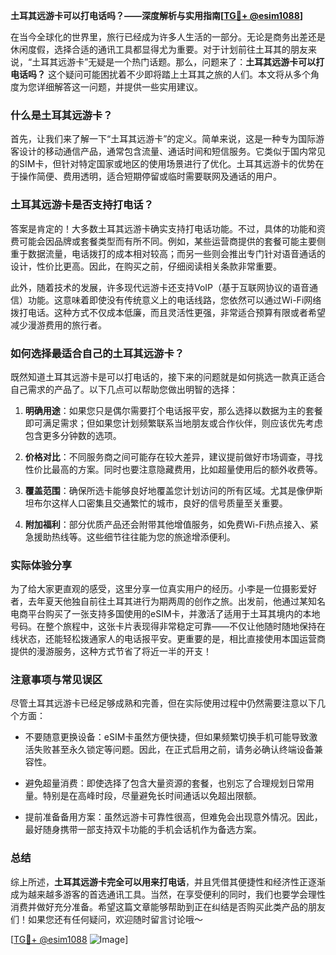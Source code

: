 **土耳其远游卡可以打电话吗？——深度解析与实用指南[[TG💪+ @esim1088](https://t.me/s/esim1088)]**

在当今全球化的世界里，旅行已经成为许多人生活的一部分。无论是商务出差还是休闲度假，选择合适的通讯工具都显得尤为重要。对于计划前往土耳其的朋友来说，“土耳其远游卡”无疑是一个热门话题。那么，问题来了：**土耳其远游卡可以打电话吗？** 这个疑问可能困扰着不少即将踏上土耳其之旅的人们。本文将从多个角度为您详细解答这一问题，并提供一些实用建议。

### 什么是土耳其远游卡？

首先，让我们来了解一下“土耳其远游卡”的定义。简单来说，这是一种专为国际游客设计的移动通信产品，通常包含流量、通话时间和短信服务。它类似于国内常见的SIM卡，但针对特定国家或地区的使用场景进行了优化。土耳其远游卡的优势在于操作简便、费用透明，适合短期停留或临时需要联网及通话的用户。

### 土耳其远游卡是否支持打电话？

答案是肯定的！大多数土耳其远游卡确实支持打电话功能。不过，具体的功能和资费可能会因品牌或套餐类型而有所不同。例如，某些运营商提供的套餐可能主要侧重于数据流量，电话拨打的成本相对较高；而另一些则会推出专门针对语音通话的设计，性价比更高。因此，在购买之前，仔细阅读相关条款非常重要。

此外，随着技术的发展，许多现代远游卡还支持VoIP（基于互联网协议的语音通信）功能。这意味着即使没有传统意义上的电话线路，您依然可以通过Wi-Fi网络拨打电话。这种方式不仅成本低廉，而且灵活性更强，非常适合预算有限或者希望减少漫游费用的旅行者。

### 如何选择最适合自己的土耳其远游卡？

既然知道土耳其远游卡是可以打电话的，接下来的问题就是如何挑选一款真正适合自己需求的产品了。以下几点可以帮助您做出明智的选择：

1. **明确用途**：如果您只是偶尔需要打个电话报平安，那么选择以数据为主的套餐即可满足需求；但如果您计划频繁联系当地朋友或合作伙伴，则应该优先考虑包含更多分钟数的选项。
   
2. **价格对比**：不同服务商之间可能存在较大差异，建议提前做好市场调查，寻找性价比最高的方案。同时也要注意隐藏费用，比如超量使用后的额外收费等。

3. **覆盖范围**：确保所选卡能够良好地覆盖您计划访问的所有区域。尤其是像伊斯坦布尔这样人口密集且交通繁忙的城市，良好的信号质量至关重要。

4. **附加福利**：部分优质产品还会附带其他增值服务，如免费Wi-Fi热点接入、紧急援助热线等。这些细节往往能为您的旅途增添便利。

### 实际体验分享

为了给大家更直观的感受，这里分享一位真实用户的经历。小李是一位摄影爱好者，去年夏天他独自前往土耳其进行为期两周的创作之旅。出发前，他通过某知名电商平台购买了一张支持多国使用的eSIM卡，并激活了适用于土耳其境内的本地号码。在整个旅程中，这张卡片表现得非常稳定可靠——不仅让他随时随地保持在线状态，还能轻松拨通家人的电话报平安。更重要的是，相比直接使用本国运营商提供的漫游服务，这种方式节省了将近一半的开支！

### 注意事项与常见误区

尽管土耳其远游卡已经足够成熟和完善，但在实际使用过程中仍然需要注意以下几个方面：

- 不要随意更换设备：eSIM卡虽然方便快捷，但如果频繁切换手机可能导致激活失败甚至永久锁定等问题。因此，在正式启用之前，请务必确认终端设备兼容性。
  
- 避免超量消费：即使选择了包含大量资源的套餐，也别忘了合理规划日常用量。特别是在高峰时段，尽量避免长时间通话以免超出限额。

- 提前准备备用方案：虽然远游卡可靠性很高，但难免会出现意外情况。因此，最好随身携带一部支持双卡功能的手机会话机作为备选方案。

### 总结

综上所述，**土耳其远游卡完全可以用来打电话**，并且凭借其便捷性和经济性正逐渐成为越来越多游客的首选通讯工具。当然，在享受便利的同时，我们也要学会理性消费并做好充分准备。希望这篇文章能够帮助到正在纠结是否购买此类产品的朋友们！如果您还有任何疑问，欢迎随时留言讨论哦～

[[TG💪+ @esim1088](https://t.me/s/esim1088) ![Image](https://i.postimg.cc/4NQfJmqS/Snipaste-2025-05-13-00-14-12.png)]